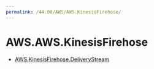```yaml
---
permalink: /44.00/AWS/AWS.KinesisFirehose/
---
```


# AWS.AWS.KinesisFirehose



* [AWS.KinesisFirehose.DeliveryStream](AWS.KinesisFirehose.DeliveryStream.md)